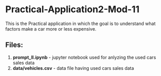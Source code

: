 # Practical-Application2-Mod-11
This is the Practical application in which the goal is to understand what factors make a car more or less expensive.

## Files:
1. **prompt_II.ipynb** - jupyter notebook used for anlyzing the used cars sales data  
2. **data/vehicles.csv** - data file having used cars sales data


